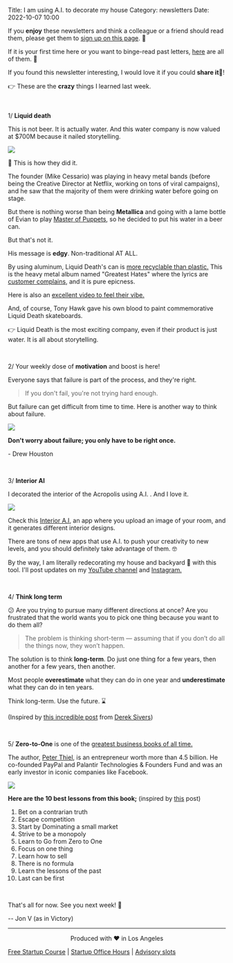 Title: I am using A.I. to decorate my house
Category: newsletters
Date: 2022-10-07 10:00

If you **enjoy** these newsletters and think a colleague or a friend should read them, please get them to [sign up on this page](https://jon.io/). 📝

If it is your first time here or you want to binge-read past letters, [here](https://jon.io/category/newsletters) are all of them. 📰

If you found this newsletter interesting, I would love it if you could **share it**🔗!

👉 These are the **crazy** things I learned last week.

<br>

1/ **Liquid death**

This is not beer. It is actually water. And this water company is now valued at $700M because it nailed storytelling.

![](https://sendfoxprod.b-cdn.net/media/IzdnWYTEs8BpVLMVYAsI7gHsNDdHRyIMux481IoB16325)

🔎 This is how they did it.

The founder (Mike Cessario) was playing in heavy metal bands (before being the Creative Director at Netflix, working on tons of viral campaigns), and he saw that the majority of them were drinking water before going on stage.

But there is nothing worse than being **Metallica** and going with a lame bottle of Evian to play [Master of Puppets](https://www.youtube.com/watch?v=YF4fmt15GaI), so he decided to put his water in a beer can.

But that's not it.

His message is **edgy**. Non-traditional AT ALL.

By using aluminum, Liquid Death's can is [more recyclable than plastic.](https://www.newyorker.com/culture/cultural-comment/liquid-death-and-the-nonsense-of-packaged-water) This is the heavy metal album named "Greatest Hates" where the lyrics are [customer complains](https://loudwire.com/company-liquid-death-hateful-comments-metal-album/), and it is pure epicness.

Here is also an [excellent video to feel their vibe.](https://www.youtube.com/watch?v=EeRADNpdKD4)

And, of course, Tony Hawk gave his own blood to paint commemorative Liquid Death skateboards.

👉 Liquid Death is the most exciting company, even if their product is just water. It is all about storytelling.


<br>

2/ Your weekly dose of **motivation** and boost is here! 

Everyone says that failure is part of the process, and they're right. 

> If you don't fail, you're not trying hard enough. 
 
But failure can get difficult from time to time. Here is another way to think about failure. 

![](https://sendfoxprod.b-cdn.net/media/PqF5KeVatDpwwGfPyixe807AQL14HwNfwkfH75Up16325)

**Don't worry about failure; you only have to be right once.**

\- Drew Houston 

<br>

3/ **Interior AI**

I decorated the interior of the Acropolis using A.I. . And I love it.

![](https://sendfoxprod.b-cdn.net/media/b5nP3YcVVc3WOxOwqs16JioWbCS5w5Lva4FWBlzj16325)

Check this [Interior A.I](https://interiorai.com/), an app where you upload an image of your room, and it generates different interior designs.

There are tons of new apps that use A.I. to push your creativity to new levels, and you should definitely take advantage of them. 🤓

By the way, I am literally redecorating my house and backyard 🏡 with this tool. I'll post updates on my [YouTube channel](https://jon.io/youtube) and [Instagram.](https://www.instagram.com/jonvictory/)

<br>

4/ **Think long term**

😕 Are you trying to pursue many different directions at once? Are you frustrated that the world wants you to pick one thing because you want to do them all?

> The problem is thinking short-term — assuming that if you don’t do all the things now, they won’t happen.

The solution is to think **long-term**. Do just one thing for a few years, then another for a few years, then another. 

Most people **overestimate** what they can do in one year and **underestimate** what they can do in ten years.

Think long-term. Use the future. ⌛

(Inspired by [this incredible post](https://sive.rs/donkey) from [Derek Sivers](https://sive.rs/))

<br>

5/ **Zero-to-One** is one of the [greatest business books of all time.](https://www.amazon.com/Zero-One-Notes-Startups-Future/dp/0804139296)

The author, [Peter Thiel](https://twitter.com/peterthiel), is an entrepreneur worth more than 4.5 billion. He co-founded PayPal and Palantir Technologies & Founders Fund and was an early investor in iconic companies like Facebook. 

![](https://sendfoxprod.b-cdn.net/media/g2MCLKa2KDUqRQuyelSQOLDEhzTwzeVOzLifgS2S16325)

**Here are the 10 best lessons from this book;** 
(inspired by [this](https://www.linkedin.com/posts/a-banks_10-best-lessons-from-zero-to-one-ugcPost-6983047817405546496-w3pg/) post)

1. Bet on a contrarian truth 
2. Escape competition 
3. Start by Dominating a small market 
4. Strive to be a monopoly 
5. Learn to Go from Zero to One 
6. Focus on one thing 
7. Learn how to sell 
8. There is no formula 
9. Learn the lessons of the past 
10. Last can be first

<br>

That's all for now. See you next week! 🚀

-- Jon V (as in Victory)

---

<div align="center">
  Produced with ❤️ in Los Angeles
</div>

[Free Startup Course](https://jon.io/pages/built-to-fail) | [Startup Office Hours](https://jon.io/startup-office-hours) | [Advisory slots](https://jon.io/advisory)
